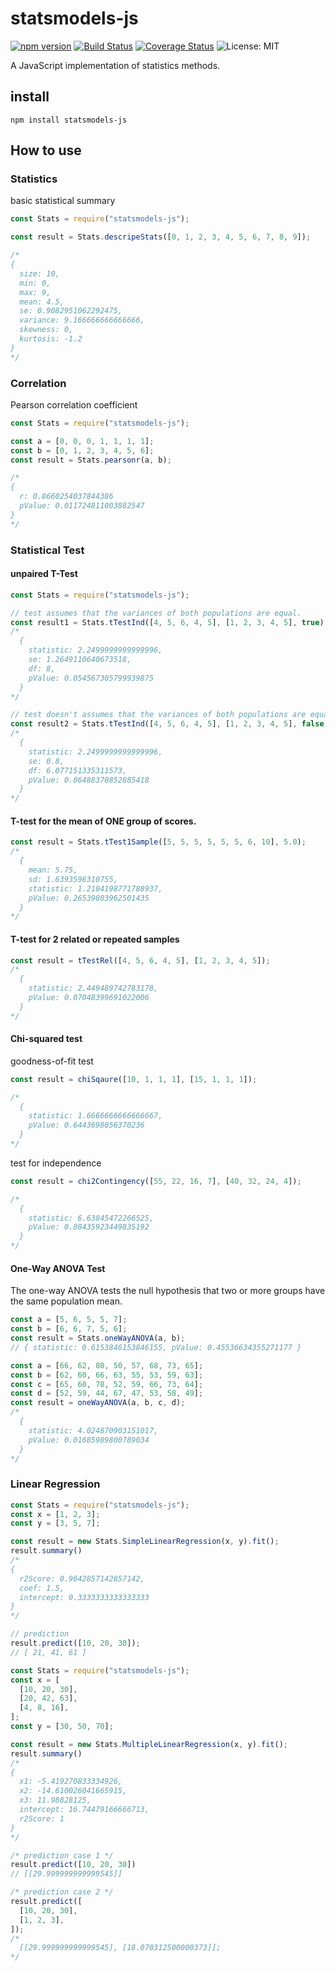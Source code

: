 # statsmodels-js
[![npm version](https://badge.fury.io/js/statsmodels-js.svg)](https://badge.fury.io/js/statsmodels-js)  [![Build Status](https://travis-ci.org/egusahiroaki/statsmodels-js.svg?branch=master)](https://travis-ci.org/egusahiroaki/statsmodels-js) [![Coverage Status](https://coveralls.io/repos/github/egusahiroaki/statsmodels-js/badge.svg?branch=master)](https://coveralls.io/github/egusahiroaki/statsmodels-js?branch=master) ![License: MIT](https://img.shields.io/badge/License-MIT-blue.svg) 



A JavaScript implementation of statistics methods.

## install

    npm install statsmodels-js



## How to use

### Statistics

basic statistical summary

```javascript
const Stats = require("statsmodels-js");

const result = Stats.descripeStats([0, 1, 2, 3, 4, 5, 6, 7, 8, 9]);

/*
{
  size: 10,
  min: 0,
  max: 9,
  mean: 4.5,
  se: 0.9082951062292475,
  variance: 9.166666666666666,
  skewness: 0,
  kurtosis: -1.2
}
*/
```

### Correlation

Pearson correlation coefficient

```javascript
const Stats = require("statsmodels-js");

const a = [0, 0, 0, 1, 1, 1, 1];
const b = [0, 1, 2, 3, 4, 5, 6];
const result = Stats.pearsonr(a, b);

/*
{
  r: 0.8660254037844386
  pValue: 0.011724811003882547
}
*/
```

### Statistical Test


#### unpaired T-Test

```javascript
const Stats = require("statsmodels-js");

// test assumes that the variances of both populations are equal.
const result1 = Stats.tTestInd([4, 5, 6, 4, 5], [1, 2, 3, 4, 5], true);
/*
  {
    statistic: 2.2499999999999996,
    se: 1.2649110640673518,
    df: 8,
    pValue: 0.054567305799939875
  }
*/

// test doesn't assumes that the variances of both populations are equal.
const result2 = Stats.tTestInd([4, 5, 6, 4, 5], [1, 2, 3, 4, 5], false);
/*
  {
    statistic: 2.2499999999999996,
    se: 0.8,
    df: 6.077151335311573,
    pValue: 0.06488370852885418
  }
*/
```

#### T-test for the mean of ONE group of scores.

```javascript
const result = Stats.tTest1Sample([5, 5, 5, 5, 5, 5, 6, 10], 5.0);
/*
  {
    mean: 5.75,
    sd: 1.6393596310755,
    statistic: 1.2104198771788937,
    pValue: 0.26539803962501435
  }
*/
```

#### T-test for 2 related or repeated samples

```javascript
const result = tTestRel([4, 5, 6, 4, 5], [1, 2, 3, 4, 5]);
/*
  {
    statistic: 2.449489742783178,
    pValue: 0.07048399691022006
  }
*/
```

#### Chi-squared test

goodness-of-fit test

```javascript
const result = chiSqaure([10, 1, 1, 1], [15, 1, 1, 1]);

/*
  {
    statistic: 1.6666666666666667,
    pValue: 0.6443698056370236
  }
*/
```

test for independence

```javascript
const result = chi2Contingency([55, 22, 16, 7], [40, 32, 24, 4]);

/*
  {
    statistic: 6.63845472266525,
    pValue: 0.08435923449835192
  }
*/
```

#### One-Way ANOVA Test

The one-way ANOVA tests the null hypothesis that two or more groups have the same population mean. 

```javascript
const a = [5, 6, 5, 5, 7];
const b = [6, 6, 7, 5, 6];
const result = Stats.oneWayANOVA(a, b);
// { statistic: 0.6153846153846155, pValue: 0.45536634355271177 }
```

```javascript
const a = [66, 62, 80, 50, 57, 68, 73, 65];
const b = [62, 60, 66, 63, 55, 53, 59, 63];
const c = [65, 60, 78, 52, 59, 66, 73, 64];
const d = [52, 59, 44, 67, 47, 53, 58, 49];
const result = oneWayANOVA(a, b, c, d);
/*
  {
    statistic: 4.024870903151017,
    pValue: 0.01685989800789034
  }
*/
```


### Linear Regression

```javascript
const Stats = require("statsmodels-js");
const x = [1, 2, 3];
const y = [3, 5, 7];

const result = new Stats.SimpleLinearRegression(x, y).fit();
result.summary()
/*
{
  r2Score: 0.9642857142857142,
  coef: 1.5,
  intercept: 0.3333333333333333
}
*/

// prediction
result.predict([10, 20, 30]);
// [ 21, 41, 61 ]
```

```javascript
const Stats = require("statsmodels-js");
const x = [
  [10, 20, 30],
  [20, 42, 63],
  [4, 8, 16],
];
const y = [30, 50, 70];

const result = new Stats.MultipleLinearRegression(x, y).fit();
result.summary()
/*
{
  x1: -5.419270833334926,
  x2: -14.610026041665915,
  x3: 11.98828125,
  intercept: 16.74479166666713,
  r2Score: 1
}
*/

/* prediction case 1 */
result.predict([10, 20, 30])
// [[29.999999999999545]]

/* prediction case 2 */
result.predict([
  [10, 20, 30],
  [1, 2, 3],
]);
/*
  [[29.999999999999545], [18.070312500000373]];
*/
```